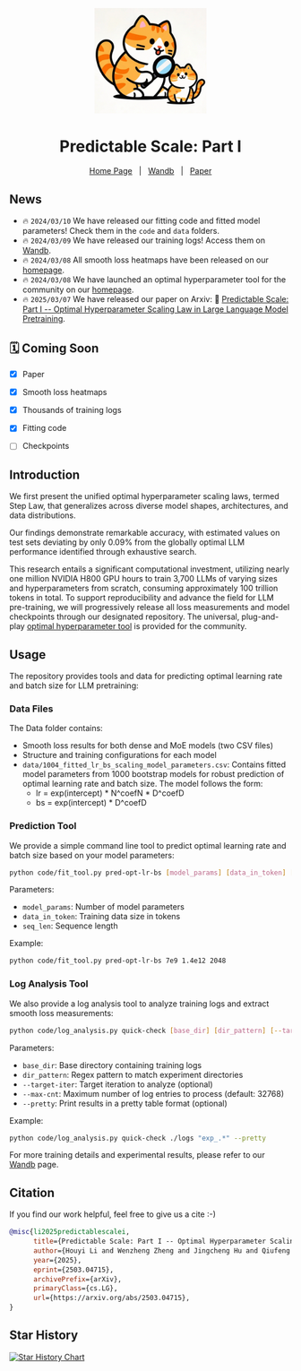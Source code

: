 <p align="center">
    <img src="assets/logo.jpeg" alt="Step Law" width="200">
</p>



<p align="center">
    <h1 align="center">
        Predictable Scale: Part I
    </h1>
</p>

<p align="center">
        <a href="https://step-law.github.io/">Home Page</a>&nbsp&nbsp | &nbsp&nbsp<a href="https://wandb.ai/billzid/predictable-scale">Wandb</a>&nbsp&nbsp | &nbsp&nbsp<a href="https://arxiv.org/abs/2503.04715">Paper</a>
</p>


## News
- 🔥 ```2024/03/10``` We have released our fitting code and fitted model parameters! Check them in the `code` and `data` folders.
- 🔥 ```2024/03/09``` We have released our training logs! Access them on [Wandb](https://wandb.ai/billzid/predictable-scale).
- 🔥 ```2024/03/08``` All smooth loss heatmaps have been released on our  [homepage](https://step-law.github.io/#steplawtool).
- 🔥 ```2024/03/08``` We have launched an optimal hyperparameter tool for the community on our [homepage](https://step-law.github.io/#steplawtool).
- 🔥 ```2025/03/07``` We have released our paper on Arxiv: 📄 [Predictable Scale: Part I -- Optimal Hyperparameter Scaling Law in Large Language Model Pretraining](https://arxiv.org/abs/2503.04715).


## 🗓 Coming Soon
- [x] Paper
- [x] Smooth loss heatmaps
- [x] Thousands of training logs
- [x] Fitting code
- [ ] Checkpoints


## Introduction

We first present the unified optimal hyperparameter scaling laws, termed Step Law, that generalizes across diverse model shapes, architectures, and data distributions.

Our findings demonstrate remarkable accuracy, with estimated values on test sets deviating by only 0.09% from the globally optimal LLM performance identified through exhaustive search.

This research entails a significant computational investment, utilizing nearly one million NVIDIA H800 GPU hours to train 3,700 LLMs of varying sizes and hyperparameters from scratch, consuming approximately 100 trillion tokens in total. To support reproducibility and advance the field for LLM pre-training, we will progressively release all loss measurements and model checkpoints through our designated repository. The universal, plug-and-play [optimal hyperparameter tool](https://step-law.github.io/#steplawtool) is provided for the community.

## Usage

The repository provides tools and data for predicting optimal learning rate and batch size for LLM pretraining:

### Data Files

The Data folder contains:
- Smooth loss results for both dense and MoE models (two CSV files)
- Structure and training configurations for each model
- `data/1004_fitted_lr_bs_scaling_model_parameters.csv`: Contains fitted model parameters from 1000 bootstrap models for robust prediction of optimal learning rate and batch size. The model follows the form:
  - lr = exp(intercept) * N^coefN * D^coefD
  - bs = exp(intercept) * D^coefD

### Prediction Tool

We provide a simple command line tool to predict optimal learning rate and batch size based on your model parameters:

```bash
python code/fit_tool.py pred-opt-lr-bs [model_params] [data_in_token] [seq_len]
```

Parameters:
- `model_params`: Number of model parameters
- `data_in_token`: Training data size in tokens
- `seq_len`: Sequence length

Example:
```bash
python code/fit_tool.py pred-opt-lr-bs 7e9 1.4e12 2048
```

### Log Analysis Tool

We also provide a log analysis tool to analyze training logs and extract smooth loss measurements:

```bash
python code/log_analysis.py quick-check [base_dir] [dir_pattern] [--target-iter] [--max-cnt] [--pretty]
```

Parameters:
- `base_dir`: Base directory containing training logs
- `dir_pattern`: Regex pattern to match experiment directories
- `--target-iter`: Target iteration to analyze (optional)
- `--max-cnt`: Maximum number of log entries to process (default: 32768)
- `--pretty`: Print results in a pretty table format (optional)

Example:
```bash
python code/log_analysis.py quick-check ./logs "exp_.*" --pretty
```

For more training details and experimental results, please refer to our [Wandb](https://wandb.ai/billzid/predictable-scale) page.

## Citation
If you find our work helpful, feel free to give us a cite :-)

```bibtex
@misc{li2025predictablescalei,
      title={Predictable Scale: Part I -- Optimal Hyperparameter Scaling Law in Large Language Model Pretraining}, 
      author={Houyi Li and Wenzheng Zheng and Jingcheng Hu and Qiufeng Wang and Hanshan Zhang and Zili Wang and Yangshijie Xu and Shuigeng Zhou and Xiangyu Zhang and Daxin Jiang},
      year={2025},
      eprint={2503.04715},
      archivePrefix={arXiv},
      primaryClass={cs.LG},
      url={https://arxiv.org/abs/2503.04715}, 
}
```

## Star History

[![Star History Chart](https://api.star-history.com/svg?repos=step-law/steplaw&type=Date)](https://star-history.com/#step-law/steplaw&Date)